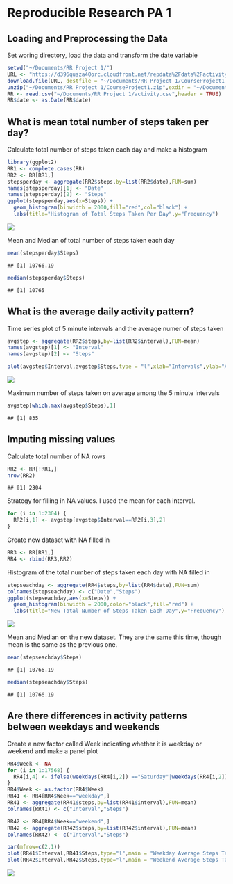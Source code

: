 # Reproducible Research PA 1

## Loading and Preprocessing the Data

Set woring directory, load the data and transform the date variable


```r
setwd("~/Documents/RR Project 1/")
URL <- "https://d396qusza40orc.cloudfront.net/repdata%2Fdata%2Factivity.zip"
download.file(URL, destfile = "~/Documents/RR Project 1/CourseProject1.zip")
unzip("~/Documents/RR Project 1/CourseProject1.zip",exdir = "~/Documents/RR Project 1")
RR <- read.csv("~/Documents/RR Project 1/activity.csv",header = TRUE)
RR$date <- as.Date(RR$date)
```

## What is mean total number of steps taken per day?

Calculate total number of steps taken each day and make a histogram

```r
library(ggplot2)
RR1 <- complete.cases(RR)
RR2 <- RR[RR1,]
stepsperday <- aggregate(RR2$steps,by=list(RR2$date),FUN=sum)
names(stepsperday)[1] <- "Date"
names(stepsperday)[2] <- "Steps"
ggplot(stepsperday,aes(x=Steps)) +
  geom_histogram(binwidth = 2000,fill="red",col="black") +
  labs(title="Histogram of Total Steps Taken Per Day",y="Frequency")
```

![](https://github.com/zekaih/RepData_PeerAssessment1/blob/master/figure/plot2.png)<!-- -->

Mean and Median of total number of steps taken each day

```r
mean(stepsperday$Steps)
```

```
## [1] 10766.19
```

```r
median(stepsperday$Steps)
```

```
## [1] 10765
```

## What is the average daily activity pattern?

Time series plot of 5 minute intervals and the average numer of steps taken

```r
avgstep <- aggregate(RR2$steps,by=list(RR2$interval),FUN=mean)
names(avgstep)[1] <- "Interval"
names(avgstep)[2] <- "Steps"

plot(avgstep$Interval,avgstep$Steps,type = "l",xlab="Intervals",ylab="Average Steps Taken",main="Average Steps Taken Per Interval")
```

![](https://github.com/zekaih/RepData_PeerAssessment1/blob/master/figure/plot3.png)<!-- -->

Maximum number of steps taken on average among the 5 minute intervals

```r
avgstep[which.max(avgstep$Steps),1]
```

```
## [1] 835
```

## Imputing missing values
Calculate total number of NA rows

```r
RR2 <- RR[!RR1,]
nrow(RR2)
```

```
## [1] 2304
```
Strategy for filling in NA values. I used the mean for each interval.

```r
for (i in 1:2304) {
  RR2[i,1] <- avgstep[avgstep$Interval==RR2[i,3],2]
}
```
Create new dataset with NA filled in

```r
RR3 <- RR[RR1,]
RR4 <- rbind(RR3,RR2)
```
Histogram of the total number of steps taken each day with NA filled in

```r
stepseachday <- aggregate(RR4$steps,by=list(RR4$date),FUN=sum)
colnames(stepseachday) <- c("Date","Steps")
ggplot(stepseachday,aes(x=Steps)) +
  geom_histogram(binwidth = 2000,color="black",fill="red") +
  labs(title="New Total Number of Steps Taken Each Day",y="Frequency")
```

![](https://github.com/zekaih/RepData_PeerAssessment1/blob/master/figure/plot4.png)<!-- -->

Mean and Median on the new dataset. They are the same this time, though mean is the same as the previous one.

```r
mean(stepseachday$Steps)
```

```
## [1] 10766.19
```

```r
median(stepseachday$Steps)
```

```
## [1] 10766.19
```

## Are there differences in activity patterns between weekdays and weekends
Create a new factor called Week indicating whether it is weekday or weekend and make a panel plot

```r
RR4$Week <- NA
for (i in 1:17568) {
  RR4[i,4] <- ifelse(weekdays(RR4[i,2]) =="Saturday"|weekdays(RR4[i,2])=="Sunday","weekend","weekday")
}
RR4$Week <- as.factor(RR4$Week)
RR41 <- RR4[RR4$Week=="weekday",]
RR41 <- aggregate(RR41$steps,by=list(RR41$interval),FUN=mean)
colnames(RR41) <- c("Interval","Steps")

RR42 <- RR4[RR4$Week=="weekend",]
RR42 <- aggregate(RR42$steps,by=list(RR42$interval),FUN=mean)
colnames(RR42) <- c("Interval","Steps")

par(mfrow=c(2,1))
plot(RR41$Interval,RR41$Steps,type="l",main = "Weekday Average Steps Taken Per Interval",xlab="Interval",ylab = "Steps")
plot(RR42$Interval,RR42$Steps,type="l",main = "Weekend Average Steps Taken Per Interval",xlab = "Interval",ylab = "Steps")
```

![](https://github.com/zekaih/RepData_PeerAssessment1/blob/master/figure/plot5.png)<!-- -->
